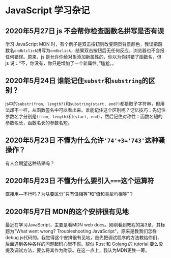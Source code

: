 # JavaScript 学习杂记

## 2020年5月27日 js 不会帮你检查函数名拼写是否有误

学习 JavaScript MDN 时，有个例子是双击按钮则改变网页背景颜色，我误把函数名`ondblclick`拼写为`ondbclick`，结果双击按钮后无任何反应，浏览器也不会报任何错误。原来，js 是允许你给对象添加新属性的，你以为你拼错了函数名，但 js 说：“不，你没有，你只是增加了一个新属性。”尴尬。。

## 2020年5月24日 谁能记住`substr`和`substring`的区别？

js中的`substr(from, length?)`和`substring(start, end?)`都是取子字符串，但用法却不一样，从函数签名中可以看出来。谁能记住这个区别呢？记忆技巧：先记住参数名字分别是`(from, length)`和`(start, end)`，然后记住对称性：函数名短的参数名长，函数名长的参数名短。

## 2020年5月23日 不懂为什么允许`'74'+3='743'`这种骚操作？

有人会期望这种结果吗？

## 2020年5月23日 不懂为什么要引入`===`这个运算符

直接用`==`不行吗？为啥要区分“只有值相等”和“值和类型均相等”？

## 2020年5月7日 MDN的这个安排很有见地

最近在学习JavaScript，主要是看MDN web docs。刚刚看到教程的第3章，其标题为"What went wrong? Troubleshooting JavaScript"，原来是教我们怎样debug js代码的。我觉得这个安排很有见地，首先把调试程序的方法教给你们，后面遇到各种各样的问题起码心里不慌。貌似 Rust 和 Golang 的 tutorial 要么没提及调试方法，要么将其作为附录。在这一点上，我认为MDN更胜一筹。

